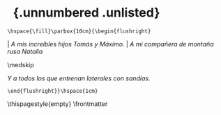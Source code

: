 #   {.unnumbered  .unlisted}

```{=latex}
\hspace{\fill}\parbox{10cm}{\begin{flushright}
```

| _A mis increíbles hijos Tomás y Máximo._
| _A mi compañera de montaña rusa Natalia_

\medskip

_Y a todos los que entrenan laterales con sandías._


```{=latex}
\end{flushright}}\hspace{1cm}
```


\thispagestyle{empty}
\frontmatter
